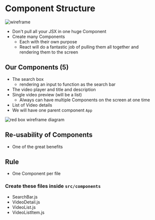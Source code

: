 # Component Structure
![wireframe](https://i.imgur.com/ry9Pse2.png)

* Don't pull all your JSX in one huge Component
* Create many Components
    - Each with their own purpose
    - React will do a fantastic job of pulling them all together and rendering them to the screen

## Our Components (5)
* The search box
    - rendering an input to function as the search bar
* The video player and title and description
* Single video preview (will be a list)
    - Always can have multiple Components on the screen at one time
* List of Video details
* We will have one parent component `App`

![red box wireframe diagram](https://i.imgur.com/oZEjVx9.png)

## Re-usability of Components
* One of the great benefits

## Rule
* One Component per file

### Create these files inside `src/components`
* SearchBar.js
* VideoDetail.js
* VideoList.js
* VideoListItem.js




